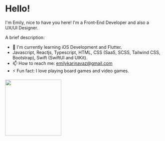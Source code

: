 # Hello!

I'm Emily, nice to have you here! I'm a Front-End Developer and also a UX/UI Designer.

A brief description:
- 🔭 I'm currently learning iOS Development and Flutter.
- Javascript, Reactjs, Typescript, HTML, CSS (SaaS, SCSS, Tailwind CSS, Bootstrap), Swift (SwiftUI and UIKit).
- 📫 How to reach me: emilykarinavaz@gmail.com
- ⚡ Fun fact: I love playing board games and video games.

<div>
  <a href="https://github.com/sunpills">
  <img height="180em" src="https://github-readme-stats.vercel.app/api/top-langs/?username=sunpills&layout=compact&langs_count=7&theme=dark"/>
  </div>
